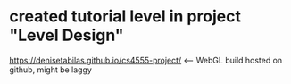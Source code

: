# created tutorial level in project "Level Design"
https://denisetabilas.github.io/cs4555-project/ <-- WebGL build hosted on github, might be laggy
